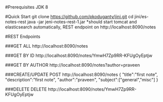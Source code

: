 #Prerequisites
JDK 8

#Quick Start
git clone https://github.com/pkoduganty/jini.git
cd jini/es-notes-rest
java -jar jeni-notes-rest-1.jar
*should start tomcat and elasticsearch automatically, REST endpoint on http://localhost:8090/notes

#REST Endpoints

###GET ALL
http://localhost:8090/notes

###GET BY ID
http://localhost:8090/notes/YmwH7Zp9RR-KFUgOyEptjw

###GET BY AUTHOR
http://localhost:8090/notes?author=praveen

###CREATE/UPDATE
POST http://localhost:8090/notes
{
"title":"first note",
"description":"first note",
"author":"praveen",
"subject":["general","misc"]
}

###DELETE
DELETE http://localhost:8090/notes/YmwH7Zp9RR-KFUgOyEptjw